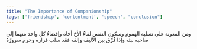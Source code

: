 ```yaml
---
title: "The Importance of Companionship"
tags: ['friendship', 'contentment', 'speech', "conclusion"]
---
```


 ومن المعونة على تسلية الهموم وسكون النفس لقاءُ الأخ أخاه وإفضاءُ كل واحد منهما إلى صاحبه ببثه وإذا فُرِّق بين الأليف وإلفه فقد سلب قراره وحرم سرورُهُ
